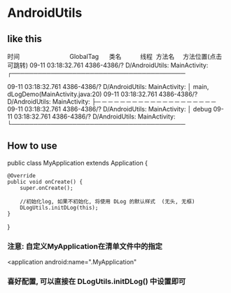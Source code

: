 # AndroidUtils

## like this

时间                              GlobalTag      类名           线程  方法名     方法位置(点击可跳转)
09-11 03:18:32.761 4386-4386/? D/AndroidUtils: MainActivity: ┌────────────────────────────────────────

09-11 03:18:32.761 4386-4386/? D/AndroidUtils: MainActivity: │ main, dLogDemo(MainActivity.java:20)
09-11 03:18:32.761 4386-4386/? D/AndroidUtils: MainActivity: ├─ ─ ─ ─ ─ ─ ─ ─ ─ ─ ─ ─ ─ ─ ─ ─ ─ ─ ─ ─ 
09-11 03:18:32.761 4386-4386/? D/AndroidUtils: MainActivity: │ debug
09-11 03:18:32.761 4386-4386/? D/AndroidUtils: MainActivity: └────────────────────────────────────────



## How to use

public class MyApplication extends Application {

    @Override
    public void onCreate() {
        super.onCreate();

        //初始化log, 如果不初始化, 将使用 DLog 的默认样式  (无头, 无框)
        DLogUtils.initDLog(this);
    }
}

### 注意: 自定义MyApplication在清单文件中的指定

<application
        android:name=".MyApplication"
        
        
### 喜好配置, 可以直接在 DLogUtils.initDLog() 中设置即可


